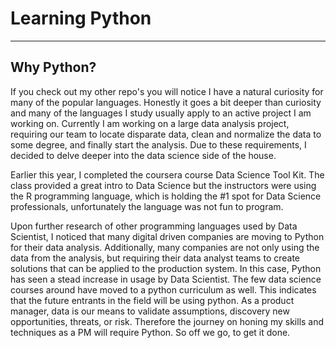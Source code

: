 # Learning Python
___

## Why Python?
If you check out my other repo's you will notice I have a natural curiosity for many of the popular languages. Honestly it goes a bit deeper than curiosity and many of the languages I study usually apply to an active project I am working on. Currently I am working on a large data analysis project, requiring our team to locate disparate data, clean and normalize the data to some degree, and finally start the analysis. Due to these requirements, I decided to delve deeper into the data science side of the house. 

Earlier this year, I completed the coursera course Data Science Tool Kit. The class provided a great intro to Data Science but the instructors were using the R programming language, which is holding the #1 spot for Data Science professionals, unfortunately the language was not fun to program. 

Upon further research of other programming languages used by Data Scientist, I noticed that many digital driven companies are moving to Python for their data analysis. Additionally, many companies are not only using the data from the analysis, but requiring their data analyst teams to create solutions that can be applied to the production system. In this case, Python has seen a stead increase in usage by Data Scientist.  The few data science courses around have moved to a python curriculum as well. This indicates that the future entrants in the field will be using python. As a product manager, data is our means to validate assumptions, discovery new opportunities, threats, or risk. Therefore the journey on honing my skills and techniques as a PM will require Python. So off we go, to get it done. 
